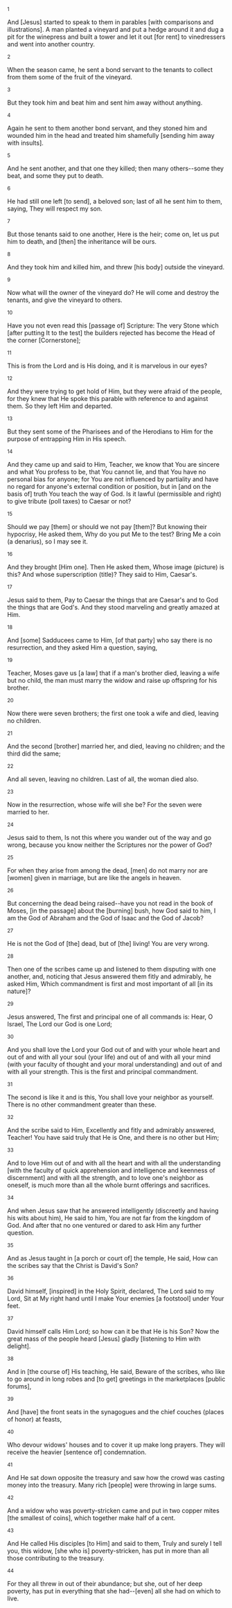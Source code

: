 <sup>1</sup> 

And [Jesus] started to speak to them in parables [with comparisons and illustrations]. A man planted a vineyard and put a hedge around it and dug a pit for the winepress and built a tower and let it out [for rent] to vinedressers and went into another country. 

<sup>2</sup> 

When the season came, he sent a bond servant to the tenants to collect from them some of the fruit of the vineyard. 

<sup>3</sup> 

But they took him and beat him and sent him away without anything. 

<sup>4</sup> 

Again he sent to them another bond servant, and they stoned him and wounded him in the head and treated him shamefully [sending him away with insults]. 

<sup>5</sup> 

And he sent another, and that one they killed; then many others--some they beat, and some they put to death. 

<sup>6</sup> 

He had still one left [to send], a beloved son; last of all he sent him to them, saying, They will respect my son. 

<sup>7</sup> 

But those tenants said to one another, Here is the heir; come on, let us put him to death, and [then] the inheritance will be ours. 

<sup>8</sup> 

And they took him and killed him, and threw [his body] outside the vineyard. 

<sup>9</sup> 

Now what will the owner of the vineyard do? He will come and destroy the tenants, and give the vineyard to others. 

<sup>10</sup> 

Have you not even read this [passage of] Scripture: The very Stone which [after putting It to the test] the builders rejected has become the Head of the corner [Cornerstone]; 

<sup>11</sup> 

This is from the Lord and is His doing, and it is marvelous in our eyes? 

<sup>12</sup> 

And they were trying to get hold of Him, but they were afraid of the people, for they knew that He spoke this parable with reference to and against them. So they left Him and departed. 

<sup>13</sup> 

But they sent some of the Pharisees and of the Herodians to Him for the purpose of entrapping Him in His speech. 

<sup>14</sup> 

And they came up and said to Him, Teacher, we know that You are sincere and what You profess to be, that You cannot lie, and that You have no personal bias for anyone; for You are not influenced by partiality and have no regard for anyone's external condition or position, but in [and on the basis of] truth You teach the way of God. Is it lawful (permissible and right) to give tribute (poll taxes) to Caesar or not? 

<sup>15</sup> 

Should we pay [them] or should we not pay [them]? But knowing their hypocrisy, He asked them, Why do you put Me to the test? Bring Me a coin (a denarius), so I may see it. 

<sup>16</sup> 

And they brought [Him one]. Then He asked them, Whose image (picture) is this? And whose superscription (title)? They said to Him, Caesar's. 

<sup>17</sup> 

Jesus said to them, Pay to Caesar the things that are Caesar's and to God the things that are God's. And they stood marveling and greatly amazed at Him. 

<sup>18</sup> 

And [some] Sadducees came to Him, [of that party] who say there is no resurrection, and they asked Him a question, saying, 

<sup>19</sup> 

Teacher, Moses gave us [a law] that if a man's brother died, leaving a wife but no child, the man must marry the widow and raise up offspring for his brother. 

<sup>20</sup> 

Now there were seven brothers; the first one took a wife and died, leaving no children. 

<sup>21</sup> 

And the second [brother] married her, and died, leaving no children; and the third did the same; 

<sup>22</sup> 

And all seven, leaving no children. Last of all, the woman died also. 

<sup>23</sup> 

Now in the resurrection, whose wife will she be? For the seven were married to her. 

<sup>24</sup> 

Jesus said to them, Is not this where you wander out of the way and go wrong, because you know neither the Scriptures nor the power of God? 

<sup>25</sup> 

For when they arise from among the dead, [men] do not marry nor are [women] given in marriage, but are like the angels in heaven. 

<sup>26</sup> 

But concerning the dead being raised--have you not read in the book of Moses, [in the passage] about the [burning] bush, how God said to him, I am the God of Abraham and the God of Isaac and the God of Jacob? 

<sup>27</sup> 

He is not the God of [the] dead, but of [the] living! You are very wrong. 

<sup>28</sup> 

Then one of the scribes came up and listened to them disputing with one another, and, noticing that Jesus answered them fitly and admirably, he asked Him, Which commandment is first and most important of all [in its nature]? 

<sup>29</sup> 

Jesus answered, The first and principal one of all commands is: Hear, O Israel, The Lord our God is one Lord; 

<sup>30</sup> 

And you shall love the Lord your God out of and with your whole heart and out of and with all your soul (your life) and out of and with all your mind (with your faculty of thought and your moral understanding) and out of and with all your strength. This is the first and principal commandment. 

<sup>31</sup> 

The second is like it and is this, You shall love your neighbor as yourself. There is no other commandment greater than these. 

<sup>32</sup> 

And the scribe said to Him, Excellently and fitly and admirably answered, Teacher! You have said truly that He is One, and there is no other but Him; 

<sup>33</sup> 

And to love Him out of and with all the heart and with all the understanding [with the faculty of quick apprehension and intelligence and keenness of discernment] and with all the strength, and to love one's neighbor as oneself, is much more than all the whole burnt offerings and sacrifices. 

<sup>34</sup> 

And when Jesus saw that he answered intelligently (discreetly and having his wits about him), He said to him, You are not far from the kingdom of God. And after that no one ventured or dared to ask Him any further question. 

<sup>35</sup> 

And as Jesus taught in [a porch or court of] the temple, He said, How can the scribes say that the Christ is David's Son? 

<sup>36</sup> 

David himself, [inspired] in the Holy Spirit, declared, The Lord said to my Lord, Sit at My right hand until I make Your enemies [a footstool] under Your feet. 

<sup>37</sup> 

David himself calls Him Lord; so how can it be that He is his Son? Now the great mass of the people heard [Jesus] gladly [listening to Him with delight]. 

<sup>38</sup> 

And in [the course of] His teaching, He said, Beware of the scribes, who like to go around in long robes and [to get] greetings in the marketplaces [public forums], 

<sup>39</sup> 

And [have] the front seats in the synagogues and the chief couches (places of honor) at feasts, 

<sup>40</sup> 

Who devour widows' houses and to cover it up make long prayers. They will receive the heavier [sentence of] condemnation. 

<sup>41</sup> 

And He sat down opposite the treasury and saw how the crowd was casting money into the treasury. Many rich [people] were throwing in large sums. 

<sup>42</sup> 

And a widow who was poverty-stricken came and put in two copper mites [the smallest of coins], which together make half of a cent. 

<sup>43</sup> 

And He called His disciples [to Him] and said to them, Truly and surely I tell you, this widow, [she who is] poverty-stricken, has put in more than all those contributing to the treasury. 

<sup>44</sup> 

For they all threw in out of their abundance; but she, out of her deep poverty, has put in everything that she had--[even] all she had on which to live.